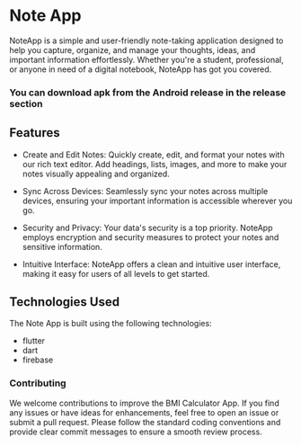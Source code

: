 # Note App

NoteApp is a simple and user-friendly note-taking application designed to help you capture, organize, and manage your thoughts, ideas, and important information effortlessly. Whether you're a student, professional, or anyone in need of a digital notebook, NoteApp has got you covered.


### **You can download apk from the Android release in the release section**

## Features

- Create and Edit Notes: Quickly create, edit, and format your notes with our rich text editor. Add headings, lists, images, and more to make your notes visually appealing and organized.


- Sync Across Devices: Seamlessly sync your notes across multiple devices, ensuring your important information is accessible wherever you go.

- Security and Privacy: Your data's security is a top priority. NoteApp employs encryption and security measures to protect your notes and sensitive information.
- Intuitive Interface: NoteApp offers a clean and intuitive user interface, making it easy for users of all levels to get started.

## Technologies Used

The Note App is built using the following technologies:

- flutter
- dart
- firebase

### Contributing
We welcome contributions to improve the BMI Calculator App. If you find any issues or have ideas for enhancements, feel free to open an issue or submit a pull request. Please follow the standard coding conventions and provide clear commit messages to ensure a smooth review process.
